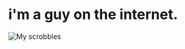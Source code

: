 # i'm a guy on the internet.

![My scrobbles](https://lastfm-recently-played.vercel.app/api?user=theohaines)
